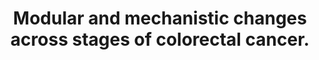 ---
layout: ../../layouts/Publication.astro
title: Modular and mechanistic changes across stages of colorectal cancer.
journal: BMC cancer
authors: Rahiminejad S, Maurya MR, Mukund K, Subramaniam S
year: 2022
page: 436
volume: 22
issue: 1
pmid: 35448980.0
pmcid: PMC9022252
doi: 10.1186/s12885-022-09479-3
landmark: False
dccs: ['Metabolomics']
carousel: False
featured: False
keywords: ["Gene Expression Profiling", "Computational Biology", "Biomarkers, Tumor", "Gene Expression Regulation, Neoplastic", "Signal Transduction", "Signaling pathways", "Gene Regulatory Networks", "Biomarkers", "MTUS1 protein, human", "Colorectal cancer", "Colorectal Neoplasms", "Neoplasm Staging", "Stage-specific networks", "CRC stages", "Stage-unique networks", "Humans", "Tumor Suppressor Proteins"]
---